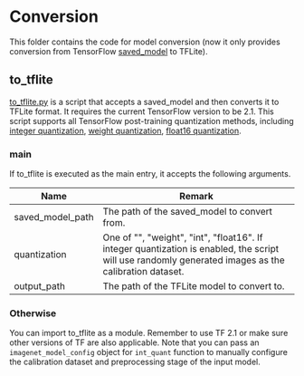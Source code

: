 # Conversion

This folder contains the code for model conversion
(now it only provides conversion from TensorFlow [saved_model](https://www.tensorflow.org/guide/saved_model) to TFLite).

## to_tflite

[to_tflite.py](to_tflite.py) is a script that accepts a saved_model and then converts it to TFLite format.
It requires the current TensorFlow version to be 2.1.
This script supports all TensorFlow post-training quantization methods,
including [integer quantization](https://www.tensorflow.org/lite/performance/post_training_integer_quant),
[weight quantization](https://www.tensorflow.org/lite/performance/post_training_quant),
[float16 quantization](https://www.tensorflow.org/lite/performance/post_training_float16_quant).

### main

If to_tflite is executed as the main entry, it accepts the following arguments.

|Name|Remark|
|---|---|
|saved_model_path|The path of the saved_model to convert from.|
|quantization|One of "", "weight", "int", "float16". If integer quantization is enabled, the script will use randomly generated images as the calibration dataset.|
|output_path|The path of the TFLite model to convert to.|

### Otherwise

You can import to_tflite as a module. Remember to use TF 2.1 or make sure other versions of TF are also applicable.
Note that you can pass an `imagenet_model_config` object for `int_quant` function to manually configure the calibration
dataset and preprocessing stage of the input model.